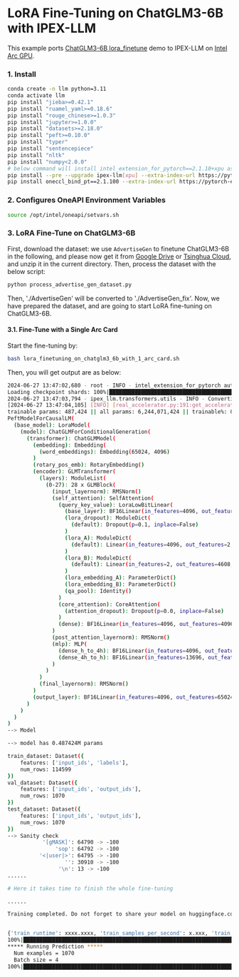 # LoRA Fine-Tuning on ChatGLM3-6B with IPEX-LLM

This example ports [ChatGLM3-6B lora_finetune](https://github.com/THUDM/ChatGLM3/blob/main/finetune_demo/lora_finetune.ipynb) demo to IPEX-LLM on [Intel Arc GPU](../../README.md).

### 1. Install

```bash
conda create -n llm python=3.11
conda activate llm
pip install "jieba>=0.42.1"
pip install "ruamel_yaml>=0.18.6"
pip install "rouge_chinese>=1.0.3"
pip install "jupyter>=1.0.0"
pip install "datasets>=2.18.0"
pip install "peft>=0.10.0"
pip install "typer"
pip install "sentencepiece"
pip install "nltk"
pip install "numpy<2.0.0"
# below command will install intel_extension_for_pytorch==2.1.10+xpu as default
pip install --pre --upgrade ipex-llm[xpu] --extra-index-url https://pytorch-extension.intel.com/release-whl/stable/xpu/us/
pip install oneccl_bind_pt==2.1.100 --extra-index-url https://pytorch-extension.intel.com/release-whl/stable/xpu/us/
```

### 2. Configures OneAPI Environment Variables
```bash
source /opt/intel/oneapi/setvars.sh
```

### 3. LoRA Fine-Tune on ChatGLM3-6B

First, download the dataset: we use `AdvertiseGen` to finetune ChatGLM3-6B in the following, and please now get it from [Google Drive](https://drive.google.com/file/d/13_vf0xRTQsyneRKdD1bZIr93vBGOczrk/view?usp=sharing) or [Tsinghua Cloud](https://cloud.tsinghua.edu.cn/f/b3f119a008264b1cabd1/?dl=1), and unzip it in the current directory. Then, process the dataset with the below script:

```bash
python process_advertise_gen_dataset.py
```

Then, './AdvertiseGen' will be converted to './AdvertiseGen_fix'. Now, we have prepared the dataset, and are going to start LoRA fine-tuning on ChatGLM3-6B.

#### 3.1. Fine-Tune with a Single Arc Card

Start the fine-tuning by:


```bash
bash lora_finetuning_on_chatglm3_6b_with_1_arc_card.sh
```

Then, you will get output are as below:

```bash
2024-06-27 13:47:02,680 - root - INFO - intel_extension_for_pytorch auto imported
Loading checkpoint shards: 100%|███████████████████████████████████████████████████████████████████████| 7/7 [00:01<00:00,  6.47it/s]
2024-06-27 13:47:03,794 - ipex_llm.transformers.utils - INFO - Converting the current model to bf16 format......
[2024-06-27 13:47:04,105] [INFO] [real_accelerator.py:191:get_accelerator] Setting ds_accelerator to xpu (auto detect)
trainable params: 487,424 || all params: 6,244,071,424 || trainable%: 0.0078
PeftModelForCausalLM(
  (base_model): LoraModel(
    (model): ChatGLMForConditionalGeneration(
      (transformer): ChatGLMModel(
        (embedding): Embedding(
          (word_embeddings): Embedding(65024, 4096)
        )
        (rotary_pos_emb): RotaryEmbedding()
        (encoder): GLMTransformer(
          (layers): ModuleList(
            (0-27): 28 x GLMBlock(
              (input_layernorm): RMSNorm()
              (self_attention): SelfAttention(
                (query_key_value): LoraLowBitLinear(
                  (base_layer): BF16Linear(in_features=4096, out_features=4608, bias=True)
                  (lora_dropout): ModuleDict(
                    (default): Dropout(p=0.1, inplace=False)
                  )
                  (lora_A): ModuleDict(
                    (default): Linear(in_features=4096, out_features=2, bias=False)
                  )
                  (lora_B): ModuleDict(
                    (default): Linear(in_features=2, out_features=4608, bias=False)
                  )
                  (lora_embedding_A): ParameterDict()
                  (lora_embedding_B): ParameterDict()
                  (qa_pool): Identity()
                )
                (core_attention): CoreAttention(
                  (attention_dropout): Dropout(p=0.0, inplace=False)
                )
                (dense): BF16Linear(in_features=4096, out_features=4096, bias=False)
              )
              (post_attention_layernorm): RMSNorm()
              (mlp): MLP(
                (dense_h_to_4h): BF16Linear(in_features=4096, out_features=27392, bias=False)
                (dense_4h_to_h): BF16Linear(in_features=13696, out_features=4096, bias=False)
              )
            )
          )
          (final_layernorm): RMSNorm()
        )
        (output_layer): BF16Linear(in_features=4096, out_features=65024, bias=False)
      )
    )
  )
)
--> Model

--> model has 0.487424M params

train_dataset: Dataset({
    features: ['input_ids', 'labels'],
    num_rows: 114599
})
val_dataset: Dataset({
    features: ['input_ids', 'output_ids'],
    num_rows: 1070
})
test_dataset: Dataset({
    features: ['input_ids', 'output_ids'],
    num_rows: 1070
})
--> Sanity check
           '[gMASK]': 64790 -> -100
               'sop': 64792 -> -100
          '<|user|>': 64795 -> -100
                  '': 30910 -> -100
                '\n': 13 -> -100
......

# Here it takes time to finish the whole fine-tuning

......

Training completed. Do not forget to share your model on huggingface.co/models =)


{'train_runtime': xxxx.xxxx, 'train_samples_per_second': x.xxx, 'train_steps_per_second': x.xxx, 'train_loss': xx.xx, 'epoch': x.xx}
100%|████████████████████████████████████████████████████████████████████████████████████████████| 3000/3000 [xx:xx<00:00,  x.xxit/s]
***** Running Prediction *****
  Num examples = 1070
  Batch size = 4
100%|██████████████████████████████████████████████████████████████████████████████████████████████| 268/268 [xx:xx<00:00,  x.xxs/it]
```
